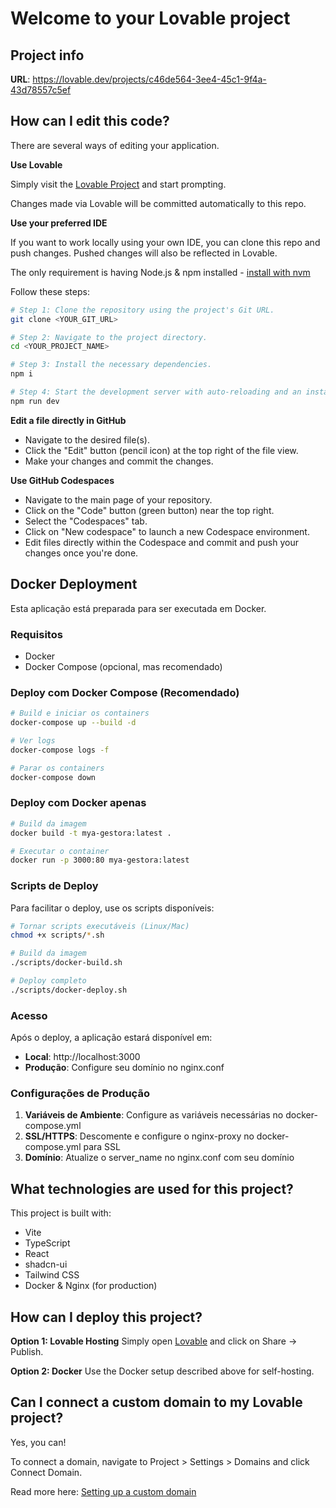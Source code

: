 
# Welcome to your Lovable project

## Project info

**URL**: https://lovable.dev/projects/c46de564-3ee4-45c1-9f4a-43d78557c5ef

## How can I edit this code?

There are several ways of editing your application.

**Use Lovable**

Simply visit the [Lovable Project](https://lovable.dev/projects/c46de564-3ee4-45c1-9f4a-43d78557c5ef) and start prompting.

Changes made via Lovable will be committed automatically to this repo.

**Use your preferred IDE**

If you want to work locally using your own IDE, you can clone this repo and push changes. Pushed changes will also be reflected in Lovable.

The only requirement is having Node.js & npm installed - [install with nvm](https://github.com/nvm-sh/nvm#installing-and-updating)

Follow these steps:

```sh
# Step 1: Clone the repository using the project's Git URL.
git clone <YOUR_GIT_URL>

# Step 2: Navigate to the project directory.
cd <YOUR_PROJECT_NAME>

# Step 3: Install the necessary dependencies.
npm i

# Step 4: Start the development server with auto-reloading and an instant preview.
npm run dev
```

**Edit a file directly in GitHub**

- Navigate to the desired file(s).
- Click the "Edit" button (pencil icon) at the top right of the file view.
- Make your changes and commit the changes.

**Use GitHub Codespaces**

- Navigate to the main page of your repository.
- Click on the "Code" button (green button) near the top right.
- Select the "Codespaces" tab.
- Click on "New codespace" to launch a new Codespace environment.
- Edit files directly within the Codespace and commit and push your changes once you're done.

## Docker Deployment

Esta aplicação está preparada para ser executada em Docker.

### Requisitos

- Docker
- Docker Compose (opcional, mas recomendado)

### Deploy com Docker Compose (Recomendado)

```sh
# Build e iniciar os containers
docker-compose up --build -d

# Ver logs
docker-compose logs -f

# Parar os containers
docker-compose down
```

### Deploy com Docker apenas

```sh
# Build da imagem
docker build -t mya-gestora:latest .

# Executar o container
docker run -p 3000:80 mya-gestora:latest
```

### Scripts de Deploy

Para facilitar o deploy, use os scripts disponíveis:

```sh
# Tornar scripts executáveis (Linux/Mac)
chmod +x scripts/*.sh

# Build da imagem
./scripts/docker-build.sh

# Deploy completo
./scripts/docker-deploy.sh
```

### Acesso

Após o deploy, a aplicação estará disponível em:
- **Local**: http://localhost:3000
- **Produção**: Configure seu domínio no nginx.conf

### Configurações de Produção

1. **Variáveis de Ambiente**: Configure as variáveis necessárias no docker-compose.yml
2. **SSL/HTTPS**: Descomente e configure o nginx-proxy no docker-compose.yml para SSL
3. **Domínio**: Atualize o server_name no nginx.conf com seu domínio

## What technologies are used for this project?

This project is built with:

- Vite
- TypeScript
- React
- shadcn-ui
- Tailwind CSS
- Docker & Nginx (for production)

## How can I deploy this project?

**Option 1: Lovable Hosting**
Simply open [Lovable](https://lovable.dev/projects/c46de564-3ee4-45c1-9f4a-43d78557c5ef) and click on Share -> Publish.

**Option 2: Docker**
Use the Docker setup described above for self-hosting.

## Can I connect a custom domain to my Lovable project?

Yes, you can!

To connect a domain, navigate to Project > Settings > Domains and click Connect Domain.

Read more here: [Setting up a custom domain](https://docs.lovable.dev/tips-tricks/custom-domain#step-by-step-guide)
